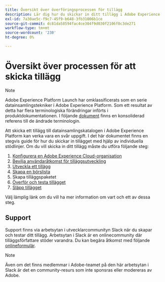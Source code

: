 ```yaml
---
title: Översikt över överföringsprocessen för tillägg
description: Lär dig hur du skickar in ditt tillägg i Adobe Experience Platform från utveckling till release.
exl-id: 7a30ae5c-f9c7-45f9-b648-3fb31006b1ce
source-git-commit: dc81da58594fac4ce304f9d030f2106f0c3de271
workflow-type: tm+mt
source-wordcount: '230'
ht-degree: 0%

---
```


# Översikt över processen för att skicka tillägg

>[!NOTE]
>
>Adobe Experience Platform Launch har omklassificerats som en serie datainsamlingstekniker i Adobe Experience Platform. Som ett resultat av detta har flera terminologiska förändringar införts i produktdokumentationen. I följande [dokument](../../term-updates.md) finns en konsoliderad referens till de ändrade terminologin.

Att skicka ett tillägg till datainsamlingskatalogen i Adobe Experience Platform kan verka vara en svår uppgift. I det här dokumentet finns en stegvis guide för hur du skickar in tillägget med hjälp av individuella stödlinjer. Om du vill skicka in ditt tillägg måste du utföra följande steg:

1. [Konfigurera en Adobe Experience Cloud-organisation](./setup.md)
1. [Bevilja användaråtkomst för tilläggsutveckling](./access.md)
1. [Utveckla ett tillägg](./develop.md)
1. [Skapa en börslista](./create-listing.md)
1. Skapa tilläggspaketet
1. [Överför och testa tillägget](./upload-and-test.md)
1. [Släpp tillägget](./release.md)

Välj lämplig länk om du vill ha mer information om vart och ett av dessa steg.

## Support

Support finns via arbetsytan i utvecklarcommunityn Slack när du skapar och testar ditt tillägg. Arbetsytan i Slack är en onlinecommunity där tilläggsförfattare stöder varandra. Du kan begära åtkomst med följande [onlineformulär](https://docs.google.com/forms/d/e/1FAIpQLScq1m63YkDrRpvPLhzUqtfoleWiDDTTXZsSivIXRfFdlSMzpQ/viewform).

>[!NOTE]
>
>Även om det finns medlemmar i Adobe-teamet på den här arbetsytan i Slack är det en community-resurs som inte sponsras eller modereras av Adobe.
